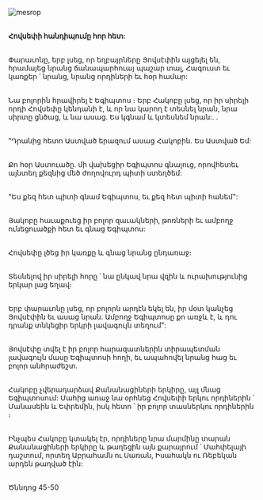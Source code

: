 ![mesrop](https://volamar.ru/audio_video/foto/01/detbible/B78.BMP)

\
**Հովսեփի հանդիպումը հոր հետ:**

\
Փարաւոնը, երբ լսեց, որ եղբայրները Յովսէփին այցելել են, հրամայեց նրանց ճանապարհուայ պաշար տալ, Հագուստ եւ կառքեր ՝ նրանց, նրանց որդիների եւ հօր համար:

\
Նա բոլորին հրավիրել է Եգիպտոս ։
Երբ Հակոբը լսեց, որ իր սիրելի որդի Հովսեփը կենդանի է, և որ նա կարող է տեսնել նրան, նրա սիրտը ցնծաց, և նա ասաց. Ես կգնամ և կտեսնեմ նրան:. .

\
"Դրանից հետո Աստված երազում ասաց Հակոբին. Ես Աստված Եմ:

\
Քո հօր Աստուածը. մի վախեցիր Եգիպտոս գնալուց, որովհետեւ այնտեղ քեզնից մեծ ժողովուրդ պիտի ստեղծեմ:

\
"Ես քեզ հետ պիտի գնամ Եգիպտոս, եւ քեզ հետ պիտի հանեմ":

\
Յակոբը հաւաքուեց իր բոլոր զաւակների, թոռների եւ ամբողջ ունեցուածքի հետ եւ գնաց Եգիպտոս:

\
Հովսեփը լծեց իր կառքը և գնաց նրանց ընդառաջ։

\
Տեսնելով իր սիրելի հորը ՝ նա ընկավ նրա վզին և ուրախությունից երկար լաց եղավ։

\
Երբ փարաւոնը լսեց, որ բոլորն արդէն եկել են, իր մօտ կանչեց Յովսէփին եւ ասաց նրան. Ամբողջ Եգիպտոսը քո առջև է, և դու դրանք տնկեցիր երկրի լավագույն տեղում":

\
Յովսէփը տվել է իր բոլոր հարազատներին տիրապետման լավագույն մասը Եգիպտոսի հողի, եւ ապահովել նրանց հաց եւ բոլոր անհրաժեշտ.

\
Հակոբը չվերադարձավ Քանանացիների երկիրը, այլ մնաց Եգիպտոսում: Մահից առաջ նա օրհնեց Հովսեփի երկու որդիներին ՝ Մանասեին և Եփրեմին, իսկ հետո ՝ իր բոլոր տասներկու որդիներին ։

\
Ինչպես Հակոբը կտակել էր, որդիները նրա մարմինը տարան Քանանացիների երկիրը և թաղեցին այն քարայրում ՝ Մահփելայի դաշտում, որտեղ Աբրահամն ու Սառան, Իսահակն ու Ռեբեկան արդեն թաղված էին:

\
Ծննդոց 45-50
